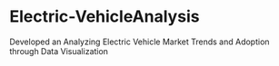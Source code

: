 # Electric-VehicleAnalysis
Developed an Analyzing Electric Vehicle Market Trends and Adoption through Data Visualization
